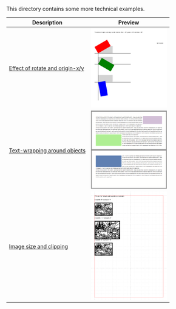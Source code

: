 This directory contains some more technical examples.

Description  | Preview
------------ | -------------
[Effect of rotate and origin-x/y](rotating) | <img src="rotating/firstpage.png" width="200">
[Text-wrapping around objects](wraparoundobjects) | <img src="wraparoundobjects/firstpage.png" width="200">
[Image size and clipping](images) | <a href="images"><img src="images/firstpage.png" width="200"></a>

